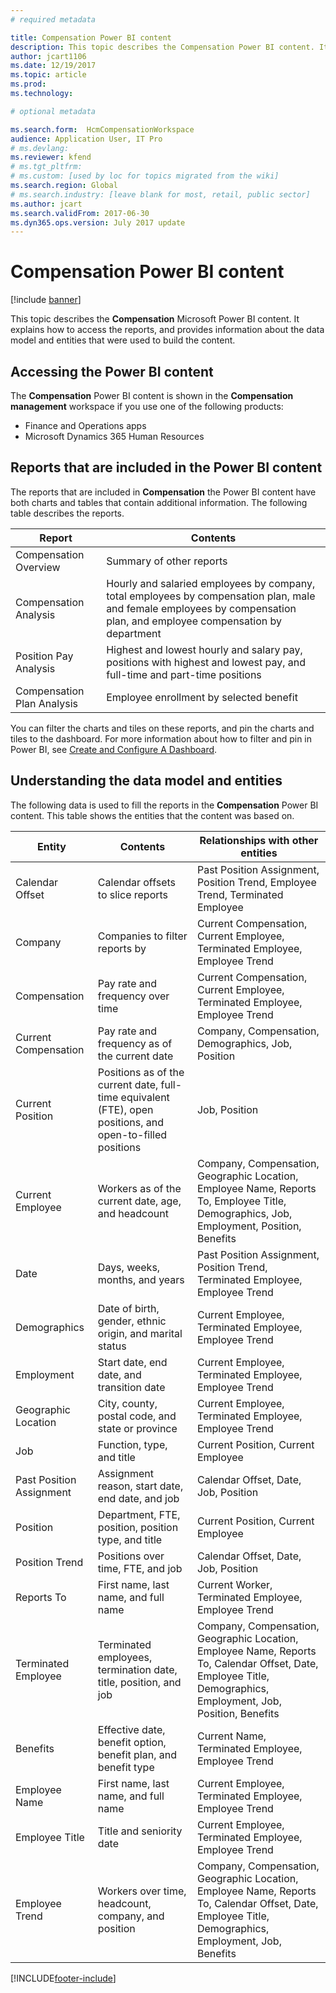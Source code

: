 ```yaml
---
# required metadata

title: Compensation Power BI content
description: This topic describes the Compensation Power BI content. It explains how to access reports and provides information about the data model used.
author: jcart1106 
ms.date: 12/19/2017
ms.topic: article
ms.prod: 
ms.technology: 

# optional metadata

ms.search.form:  HcmCompensationWorkspace
audience: Application User, IT Pro
# ms.devlang: 
ms.reviewer: kfend
# ms.tgt_pltfrm: 
# ms.custom: [used by loc for topics migrated from the wiki]
ms.search.region: Global
# ms.search.industry: [leave blank for most, retail, public sector]
ms.author: jcart
ms.search.validFrom: 2017-06-30 
ms.dyn365.ops.version: July 2017 update 
---
```


# Compensation Power BI content

[!include [banner](../includes/banner.md)]

This topic describes the **Compensation** Microsoft Power BI content. It explains how to access the reports, and provides information about the data model and entities that were used to build the content.

## Accessing the Power BI content
The **Compensation** Power BI content is shown in the **Compensation management** workspace if you use one of the following products:

- Finance and Operations apps
- Microsoft Dynamics 365 Human Resources

## Reports that are included in the Power BI content
The reports that are included in **Compensation** the Power BI content have both charts and tables that contain additional information. The following table describes the reports.

| Report                     | Contents |
|----------------------------|----------|
| Compensation Overview      | Summary of other reports |
| Compensation Analysis      | Hourly and salaried employees by company, total employees by compensation plan, male and female employees by compensation plan, and employee compensation by department |
| Position Pay Analysis      | Highest and lowest hourly and salary pay, positions with highest and lowest pay, and full-time and part-time positions |
| Compensation Plan Analysis | Employee enrollment by selected benefit |

You can filter the charts and tiles on these reports, and pin the charts and tiles to the dashboard. For more information about how to filter and pin in Power BI, see [Create and Configure A Dashboard](https://powerbi.microsoft.com/guided-learning/powerbi-learning-4-2-create-configure-dashboards).

## Understanding the data model and entities
The following data is used to fill the reports in the **Compensation** Power BI content. This table shows the entities that the content was based on.

| Entity                   | Contents                                                                                                   | Relationships with other entities |
|--------------------------|------------------------------------------------------------------------------------------------------------|-----------------------------------|
| Calendar Offset          | Calendar offsets to slice reports                                                                          | Past Position Assignment, Position Trend, Employee Trend, Terminated Employee |
| Company                  | Companies to filter reports by                                                                             | Current Compensation, Current Employee, Terminated Employee, Employee Trend |
| Compensation             | Pay rate and frequency over time                                                                           | Current Compensation, Current Employee, Terminated Employee, Employee Trend |
| Current Compensation     | Pay rate and frequency as of the current date                                                              | Company, Compensation, Demographics, Job, Position |
| Current Position         | Positions as of the current date, full-time equivalent (FTE), open positions, and open-to-filled positions | Job, Position |
| Current Employee         | Workers as of the current date, age, and headcount                                                         | Company, Compensation, Geographic Location, Employee Name, Reports To, Employee Title, Demographics, Job, Employment, Position, Benefits |
| Date                     | Days, weeks, months, and years                                                                             | Past Position Assignment, Position Trend, Terminated Employee, Employee Trend |
| Demographics             | Date of birth, gender, ethnic origin, and marital status                                                   | Current Employee, Terminated Employee, Employee Trend |
| Employment               | Start date, end date, and transition date                                                                  | Current Employee, Terminated Employee, Employee Trend |
| Geographic Location      | City, county, postal code, and state or province                                                           | Current Employee, Terminated Employee, Employee Trend |
| Job                      | Function, type, and title                                                                                  | Current Position, Current Employee |
| Past Position Assignment | Assignment reason, start date, end date, and job                                                           | Calendar Offset, Date, Job, Position |
| Position                 | Department, FTE, position, position type, and title                                                        | Current Position, Current Employee |
| Position Trend           | Positions over time, FTE, and job                                                                          | Calendar Offset, Date, Job, Position |
| Reports To               | First name, last name, and full name                                                                       | Current Worker, Terminated Employee, Employee Trend |
| Terminated Employee      | Terminated employees, termination date, title, position, and job                                           | Company, Compensation, Geographic Location, Employee Name, Reports To, Calendar Offset, Date, Employee Title, Demographics, Employment, Job, Position, Benefits |
| Benefits                 | Effective date, benefit option, benefit plan, and benefit type                                             | Current Name, Terminated Employee, Employee Trend |
| Employee Name            | First name, last name, and full name                                                                       | Current Employee, Terminated Employee, Employee Trend |
| Employee Title           | Title and seniority date                                                                                   | Current Employee, Terminated Employee, Employee Trend |
| Employee Trend           | Workers over time, headcount, company, and position                                                        | Company, Compensation, Geographic Location, Employee Name, Reports To, Calendar Offset, Date, Employee Title, Demographics, Employment, Job, Benefits |


[!INCLUDE[footer-include](../../../includes/footer-banner.md)]